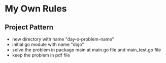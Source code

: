 # My Own Rules

## Project Pattern
- new directory with name "day-x-problem-name"
- initial go module with name "dojo"
- solve the problem in package main at main.go file and main_test.go file
- keep the problem in pdf file
